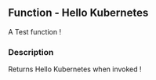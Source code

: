 ## Function - Hello Kubernetes 

A Test function ! 

### Description 

Returns Hello Kubernetes when invoked ! 
